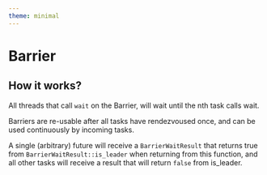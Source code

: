```yaml
---
theme: minimal
---
```


# Barrier

## How it works?

All threads that call `wait` on the Barrier, will wait until the nth task calls wait.

Barriers are re-usable after all tasks have rendezvoused once, and can be used continuously by incoming tasks.

A single (arbitrary) future will receive a `BarrierWaitResult` that returns true from `BarrierWaitResult::is_leader` when returning from this function, and all other tasks will receive a result that will return `false` from is_leader.